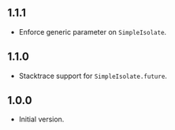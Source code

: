 ## 1.1.1

- Enforce generic parameter on `SimpleIsolate`.

## 1.1.0

- Stacktrace support for `SimpleIsolate.future`.

## 1.0.0

- Initial version.
